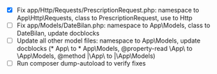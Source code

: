 - [x] Fix app/Http/Requests/PrescriptionRequest.php: namespace to App\Http\Requests, class to PrescriptionRequest, use to Http
- [ ] Fix app/Models/DateBilan.php: namespace to App\Models, class to DateBilan, update docblocks
- [ ] Update all other model files: namespace to App\Models, update docblocks (* App\ to * App\Models\, @property-read \App\ to \App\Models\, @method |\App\ to |\App\Models\)
- [ ] Run composer dump-autoload to verify fixes
